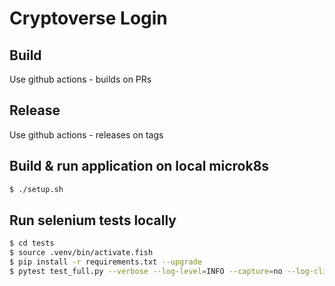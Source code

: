 # Cryptoverse Login

## Build
Use github actions - builds on PRs

## Release
Use github actions - releases on tags

## Build & run application on local microk8s

```bash
$ ./setup.sh
```

## Run selenium tests locally

```bash
$ cd tests
$ source .venv/bin/activate.fish
$ pip install -r requirements.txt --upgrade
$ pytest test_full.py --verbose --log-level=INFO --capture=no --log-cli-level=INFO
```
